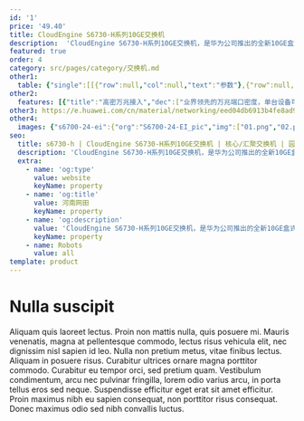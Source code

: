```yaml
---
id: '1'
price: '49.40'
title: CloudEngine S6730-H系列10GE交换机
description:  'CloudEngine S6730-H系列10GE交换机，是华为公司推出的全新10GE盒式交换机，具备随板AC能力，可管理大规格数量的AP；具备业务随行能力，提供一致的用户体验；具备VXLAN能力，支持网络虚拟化功能；内置安全探针，支持异常流量检测、加密流量的威胁分析，以及全网威胁诱捕等功能，可广泛应用于企业园区、运营商、高校、政府等应用场景。'
featured: true
order: 4
category: src/pages/category/交换机.md
other1: 
  table: {"single":[[{"row":null,"col":null,"text":"参数"},{"row":null,"col":null,"text":"CloudEngine S6730-H48X6C"},{"row":null,"col":null,"text":"CloudEngine S6730-H24X6C"}],[{"row":null,"col":null,"text":"包转发率"},{"row":null,"col":null,"text":"1620Mpps"},{"row":null,"col":null,"text":"1260Mpps"}],[{"row":null,"col":null,"text":"交换容量"},{"row":null,"col":null,"text":"2.56T/25.6T"},{"row":null,"col":null,"text":"2.56T/25.6T"}],[{"row":null,"col":null,"text":"固定端口"},{"row":null,"col":null,"text":"48个万兆SFP+，6个100GE QSFP28"},{"row":null,"col":null,"text":"24个万兆SFP+，6个100GE QSFP28"}],[{"row":null,"col":null,"text":"无线业务"},{"row":null,"col":"2","text":"支持管理1K AP\n支持AP接入控制、AP域管理和AP配置模板管理\n支持射频管理、统一静态配置和集中动态管理\n支持WLAN基本业务、QoS、安全和用户管理\n支持CAPWAP、Tag/终端定位、频谱分析"}],[{"row":null,"col":null,"text":"iPCA质量感知"},{"row":null,"col":"2","text":"支持直接对业务报文标记以获得丢包数量和丢包率的实时统计\n支持二三层网络网络级和设备级丢包数量和丢包率统计"}],[{"row":null,"col":null,"text":"SVF极简运维"},{"row":null,"col":"2","text":"支持作为Parent管理接入交换机和AP\n支持2层AS架构\n支持与第三方厂商混合组网管理"}],[{"row":null,"col":null,"text":"VxLAN特性"},{"row":null,"col":"2","text":"支持VxLAN二层网关、三层网关\n支持集中式网关，分布式网关\n支持BGP-EVPN\n支持通过Netconf进行配置"}],[{"row":null,"col":null,"text":"互通性"},{"row":null,"col":"2","text":"VBST基于VLAN生成树协议（和PVST/PVST+/RPVST 互通）\nLNP 链路类型协商协议（和DTP相似功能）\nVCMP VLAN集中管理协议（和VTP相似功能）"}]]}
other2:
  features: [{"title":"高密万兆接入","dec":["业界领先的万兆端口密度，单台设备可以最多支持48个全线速转发的万兆端口，是Wi-Fi 6上行的最佳选择。"]},{"title":"有线无线深度融合","dec":["支持1K无线AP管理，无线和有线的融合策略管理；突破了外置AC转发性能的瓶颈，从容面向Wi-Fi 6时代。"]},{"title":"网络智能运维","dec":["支持Telemetry技术，实时采集设备数据，配合园区网络分析器及时发现影响用户体验的网络问题，精准保障用户体验。"]}]
other3: https://e.huawei.com/cn/material/networking/eed04db6913b4fe8ad909da48740804a
other4:
  images: {"s6700-24-ei":{"org":"S6700-24-EI_pic","img":["01.png","02.png","03.png","04.png","08.png"]}}
seo:
  title: s6730-h | CloudEngine S6730-H系列10GE交换机 | 核心/汇聚交换机 | 园区交换机 | 交换机 | 企业网络
  description: 'CloudEngine S6730-H系列10GE交换机，是华为公司推出的全新10GE盒式交换机，具备随板AC能力，可管理大规格数量的AP；具备业务随行能力，提供一致的用户体验；具备VXLAN能力，支持网络虚拟化功能；内置安全探针，支持异常流量检测、加密流量的威胁分析，以及全网威胁诱捕等功能，可广泛应用于企业园区、运营商、高校、政府等应用场景。'
  extra:
    - name: 'og:type'
      value: website
      keyName: property
    - name: 'og:title'
      value: 河南网田
      keyName: property
    - name: 'og:description'
      value: 'CloudEngine S6730-H系列10GE交换机，是华为公司推出的全新10GE盒式交换机，具备随板AC能力，可管理大规格数量的AP；具备业务随行能力，提供一致的用户体验；具备VXLAN能力，支持网络虚拟化功能；内置安全探针，支持异常流量检测、加密流量的威胁分析，以及全网威胁诱捕等功能，可广泛应用于企业园区、运营商、高校、政府等应用场景。'
      keyName: property
    - name: Robots
      value: all
template: product
---
```


# Nulla suscipit

Aliquam quis laoreet lectus. Proin non mattis nulla, quis posuere mi. Mauris venenatis, magna at pellentesque commodo, lectus risus vehicula elit, nec dignissim nisl sapien id leo. Nulla non pretium metus, vitae finibus lectus. Aliquam in posuere risus. Curabitur ultrices ornare magna porttitor commodo. Curabitur eu tempor orci, sed pretium quam. Vestibulum condimentum, arcu nec pulvinar fringilla, lorem odio varius arcu, in porta tellus eros sed neque. Suspendisse efficitur eget erat sit amet efficitur. Proin maximus nibh eu sapien consequat, non porttitor risus consequat. Donec maximus odio sed nibh convallis luctus.